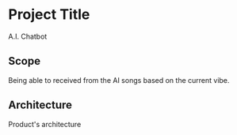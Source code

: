 # Project Title
A.I. Chatbot

## Scope
Being able to received from the AI songs based on the current vibe.  


## Architecture
Product's architecture




